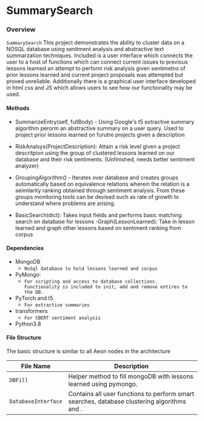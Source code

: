 # **SummarySearch**

### Overview
`SummarySearch` This project demonstrates the ability to cluster data on a NOSQL database using senitment analysis and abstractive text summarzation techniques.  Included is a user interface which connects the user to a host of functions which can connect current issues to previous lessons learned an attempt to perform risk analysis given sentimetns of prior lessons learned and current project proposals was attempted but proved unreliable.  Additionally there is a graphical user interface developed in html css and JS which allows users to see how our functionality may be used.

#### Methods

- SummarizeEntry(self, fullBody) - Using Google's t5 extractive summary algorithm  perorm an abstractive summary on a user query. Used to project prior lessons learned on furutre projects given a description

- RiskAnalsys(ProjectDescription): Attain a risk level given a project descritpion using the group of clustered lessons learned on our database and their risk sentiments.  (Unfinished, needs better sentiment analyzer)

- GroupingAlgorithm() - Iterates over database and creates groups automatically based on equivalence relations wherein the relation is a seimilarity ranking obtained through sentiment analysis.  From these groups monitoring tools can be devised such as rate of growth to understand where problems are arising.

- BasicSearch(dict): Takes input fields and performs basic matching search on database for lessons
-Graph(LessonLearned): Take in lesson learned and graph other lessons based on sentiment ranking from corpus

#### Dependencies
- MongoDB
    - `NoSql database to hold lessons learned and corpus`
- PyMongo:
    - `For scripting and access to database collections.  Functionality is included to init, add and remove entires to the DB.`
- PyTorch and t5
    - `For extractive summaries`
- transformers
    - `For SBERT sentiment analysis`
- Python3.8


#### File Structure
The basic structure is similar to all Aeon nodes in the architecture

| File Name | Description |
| ----------- | ----------- |
| `DBFill` 			| Helper method to fill mongoDB with lessons learned using pymongo. |
| `DatabaseInterface` 			| Contains all  user functions to perform smart searches, database clustering algorithms and . |


